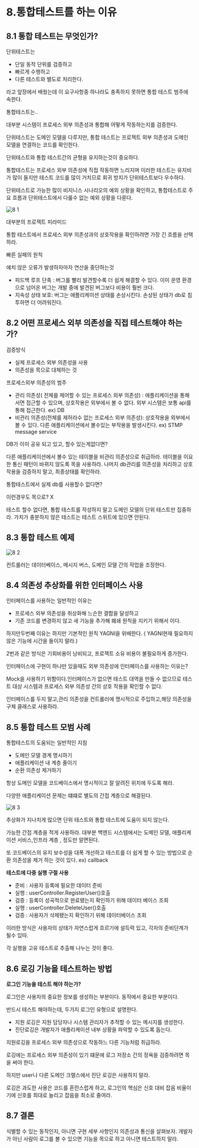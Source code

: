 # 8.통합테스트를 하는 이유

## 8.1  통합 테스트는 무엇인가?

단위테스트는 

- 단일 동작 단위를 검증하고
- 빠르게 수행하고
- 다른 테스트와 별도로 처리한다.

라고 앞장에서 배웠는데 이 요구사항중 하나라도 충족하지 못하면 통합 테스트 범주에 속한다.

통합테스트는..

대부분 시스템이 프로세스 외부 의존성과 통합해 어떻게 작동하는지를 검증한다.

단위테스트는 도메인 모델을 다루지만, 통합 테스트는 프로젝트 외부 의존성과 도메인 모델을 연결하는 코드를 확인한다.

단위테스트와 통합 테스트간의 균형을 유지하는것이 중요하다.

통합테스트는  프로세스 외부 의존성에 직접 작동하면 느리지며 이러한 테스트는 유지비가 많이 들지만 테스트 코드를 많이 거치므로 회귀 방지가 단위테스트보다 우수하다.

단위테스트로 가능한 많이 비지니스 시나리오의 예외 상황을 확인하고, 통합테스트로 주요 흐름과 단위테스트에서 다룰수 없는 예외 상황을 다룬다.

![8 1](https://user-images.githubusercontent.com/78361650/196023817-3016c10f-2a4f-4ed7-8449-8c0239ea7639.png)

대부분의 프로젝트 피라미드 

통합 테스트에서 프로세스 외부 의존성과의 상호작용을 확인하려면 가장 긴 흐름을 선택하라.

빠른 실패의 원칙

얘치 않은 오류가 발생하자마자 연산을 중단하는것

- 피드백 루프 단축 : 버그를 빨리 발견할수록 더 쉽게 해결할 수 있다. 이미 운영 환경으로 넘어온 버그는 개발 중에 발견된 버그보다 비용이 훨씬 크다.
- 지속성 상태 보호: 버그는 애플리케이션 상태를 손상시킨다. 손상된 상태가 db로 침투하면 더 어려워진다.

## 8.2 어떤 프로세스 외부 의존성을 직접 테스트해야 하는가?

검증방식

- 실제 프로세스 외부 의존성을 사용
- 의존성을 목으로 대체하는 것

프로세스외부 의존성의 범주

- 관리 의존성( 전체를 제어할 수 있는 프로세스 외부 의존성) : 애플리케이션을 통해서면 접근할 수 있으며, 상호작용은  외부에서 볼 수 없다. 외부 시스템은 보통 api를 통해 접근한다. ex) DB
- 비관리 의존성(전체를 제허라수 없는 프로세스 외부 의존성): 상호작용을 외부에서 볼 수 있다. 다른 애플리케이션에서 볼수있는 부작용을 발생시킨다. ex)  STMP message service

DB가 이미 공유 되고 있고, 할수 있는게없다면?

다른 애플리케이션에서 볼수 있는 테이블을 비관리 의존성으로 취급하라. 테이블을 이요한 통신 패턴이 바뀌지 않도록 목을 사용하라. 나머지 db관리를 의존성을 처리하고 상호작용을 검증하지 말고, 최종상태를 확인하라.

통합테스트에서 실제 db를 사용할수 없다면?

이런경우도 목으로? X

테스트 할수 없다면, 통합 테스트를 작성하지 말고 도메인 모델의 단위 테스트만 집중하라. 가치가 충분하지 않은 테스트는 테스트 스위트에 있으면 안된다.

## 8.3 통합 테스트  예제

![8 2](https://user-images.githubusercontent.com/78361650/196023830-6008996c-d963-4006-9ee7-19000565ab25.png)

컨트롤러는 데이터베이스, 메시지 버스, 도메인 모델 간의 작업을 조정한다.

## 8.4 의존성 추상화를 위한 인터페이스 사용

인터페이스를 사용하는 일반적인 이유는 

- 프로세스 외부 의존성을 취상화해 느슨한 결합을 달성하고
- 기존 코드를 변경하지 않고 새 기능을 추가해 폐쇄 원칙을 지키기 위해서 이다.

하지만두번째 이유는 하지만 기본적인 원칙 YAGNI을 위배한다. ( YAGNI현재 필요하지 않은 기능에 시간을 들이지 말라.)

2번과 같은 방식은 기회비용이 낭비되고, 프로젝트 소유 비용이 불필요하게 증가한다.

인터페이스에 구현이 하나만 있을때도 외부 의존성에 인터페이스를 사용하는 이유는?

Mock을 사용하기 위함이다.인터페이스가 없으면 테스트 대역을 만들 수 없으므로 테스트 대상 시스템과 프로세스 외부 의존성 간의 상호 작용을 확인할 수 없다.

인터페이스를 두지 말고,관리 의존성을 컨트롤러에 명시적으로 주입하고,해당 의존성을 구체 클래스로 사용하라.

## 8.5 통합 테스트 모범 사례

통합테스트의 도움되는 일반적인 지침

- 도메인 모델 경계 명시하기
- 애플리케이션 내 계층 줄이기
- 순환 의존성 제거하기

항상 도메인 모델을 코드베이스에서 명시적이고 잘 알려진 위치에 두도록 해라.

다양한 애플리케이션 문제는 떄떄로 별도의 간접 계층으로 해결된다.

![8 3](https://user-images.githubusercontent.com/78361650/196023844-0acd3372-dc1f-42ad-97ec-70b4d433910b.png)

추상화가 지나치게 많으면 단위 테스트와 통합 테스트에 도움이 되지 않는다.

가능한 간접 계층을 적게 사용하라. 대부분 백엔드 시스템에서는 도메인 모델, 애플리케이션 서비스,인프라 계층 , 정도만 알면된다.

또 코드베이스의 유지 보수성을 대폭 개선하고 테스트를 더 쉽게 할 수 있는 방법으로 순환 의존성을 제거 하는 것이 있다. ex) callback

**테스트에 다중 실행 구절 사용**

- 준비 : 사용자 등록에 필요한 데이터 준비
- 실행 : userController.RegisterUser()호출
- 검증 : 등록이 성곡적으로 완료됐는지 확인하기 위해 데이터 베이스 조회
- 실행 : userController.DeleteUser()호출
- 검증 : 사용자가 삭제됐는지 확인하기 위해 데이터베이스 조회

이러한 방식은 사용자의 상태가 자연스럽게 흐르기에 설득력 있고, 각자의 준비단계가 될수 있따.

각 실행을 고유 테스트로 추출해 나누는 것이 좋다.

## 8.6 로깅 기능을 테스트하는 방법

**로그인  기능을 테스트 해야 하는가?**

로그인은 사용자의 중요한 정보를 생성하는 부분이다. 동작에서 중요한 부분이다.

반드시 테스트 해야하는데, 두가지 로그인 유형으로  설명한다.

- 지원 로깅은 지원 담당자나 시스템 관리자가 추적할 수 있는 메시지를 생성한다.
- 진단로깅은 개발자가 애플리케이션 내부 상황을 파악할 수 있도록 돕는다.

지원로깅을 프로세스 외부 의존성으로 작동하느 다른 기능처럼 취급하라.

로깅에는 프로세스 외부 의존성이 있기 떄문에 로그 저장소 간의 정욕을 검증하려면 목을 써야 한다.

하지만 user나 다른 도메인 크랠스에서 진단 로깅은 사용하지 말라.

로깅은 과도한 사용은 코드를 혼란스럽게 하고, 로그인의 핵심은 신호 대비 잡음 비율이기에 신호를 최대로 늘리고 잡음을 최소로 줄여라.

## 8.7 결론

식별할 수 있는 동작인지, 아니면 구현 세부 사항인지 의존성과 통신을 살펴보자. 개발자가 아닌 사람이 로그를 볼 수 있으면 기능을 목으로 하고 아니면 테스트하지 말라.
